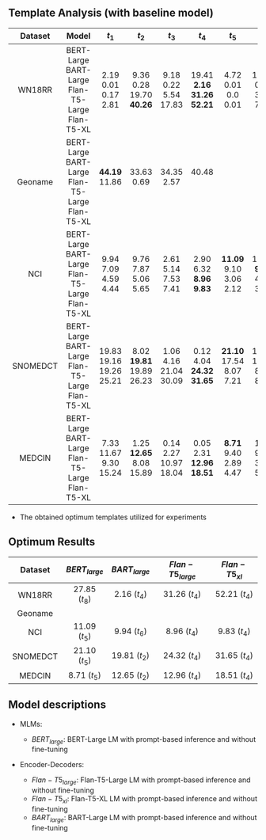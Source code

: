 

## Template Analysis (with baseline model)

| Dataset  |                          Model                          |              $t_1$               |                $t_2$                |              $t_3$              |                    $t_4$                    |               $t_5$                |               $t_6$                |              $t_7$              |                $t_8$                |
|:--------:|:-------------------------------------------------------:|:--------------------------------:|:-----------------------------------:|:-------------------------------:|:-------------------------------------------:|:----------------------------------:|:----------------------------------:|:-------------------------------:|:-----------------------------------:|
|  WN18RR  | BERT-Large<br>BART-Large<br>Flan-T5-Large<br>Flan-T5-XL |   2.19<br>0.01<br>0.17<br>2.81   | 9.36<br>0.28<br>19.70<br>**40.26**  |  9.18<br>0.22<br>5.54<br>17.83  | 19.41<br>**2.16**<br>**31.26**<br>**52.21** |    4.72<br>0.01<br>0.0<br>0.01     |   19.34<br>0.03 <br>3.03<br>7.75   |  9.93<br>0.0<br>5.70<br>18.47   | **27.85**<br>0.19<br>26.80<br>18.85 |
| Geoname  | BERT-Large<br>BART-Large<br>Flan-T5-Large<br>Flan-T5-XL |    **44.19**<br>11.86<br><br>    |        33.63<br>0.69<br><br>        |      34.35<br>2.57<br><br>      |             40.48<br> <br><br>              |           <br> <br><br>            |           <br> <br><br>            |        <br>8.42<br><br>         |            <br> <br><br>            |
|   NCI    | BERT-Large<br>BART-Large<br>Flan-T5-Large<br>Flan-T5-XL |   9.94<br>7.09<br>4.59<br>4.44   |    9.76<br>7.87<br>5.06<br>5.65     |  2.61<br>5.14<br>7.53<br>7.41   |    2.90<br>6.32 <br>**8.96**<br>**9.83**    | **11.09**<br>9.10<br>3.06<br>2.12  | 10.96 <br>**9.94**<br>4.25<br>3.29 |  1.12<br>7.24<br>5.48<br>3.87   |    1.36 <br>8.26<br>5.84<br>6.28    |
| SNOMEDCT | BERT-Large<br>BART-Large<br>Flan-T5-Large<br>Flan-T5-XL | 19.83<br>19.16<br>19.26<br>25.21 | 8.02<br>**19.81**<br>19.89<br>26.23 | 1.06<br>4.16 <br>21.04<br>30.09 |   0.12<br>4.04<br>**24.32**<br>**31.65**    | **21.10**<br>17.54<br>8.07<br>7.21 |   12.76<br>17.89<br>8.90<br>8.22   | 0.45<br>10.06<br>11.54<br>15.58 |   0.04<br>9.43<br>12.92<br>17.22    |
|  MEDCIN  | BERT-Large<br>BART-Large<br>Flan-T5-Large<br>Flan-T5-XL |  7.33<br>11.67<br>9.30<br>15.24  | 1.25<br>**12.65**<br>8.08<br>15.89  | 0.14<br>2.27<br>10.97<br>18.04  |   0.05<br>2.31<br>**12.96**<br>**18.51**    |  **8.71**<br>9.40<br>2.89<br>4.47  |    1.19<br>9.22<br>3.59<br>5.44    |  0.08<br>5.47<br>6.71<br>11.14  |    0.01<br>4.82<br>6.78<br>11.09    |

* The obtained optimum templates utilized for experiments

## Optimum Results

| Dataset  | $BERT_{large}$ | $BART_{large}$ | $Flan-T5_{large}$ | $Flan-T5_{xl}$ |
|:--------:|:--------------:|:--------------:|:-----------------:|:--------------:|
|  WN18RR  | 27.85 $(t_8)$  |  2.16 $(t_4)$  |   31.26 $(t_4)$   | 52.21 $(t_4)$  |
| Geoname  |                |                |                   |                |
|   NCI    | 11.09 $(t_5)$  |  9.94 $(t_6)$  |   8.96  $(t_4)$   |  9.83 $(t_4)$  |
| SNOMEDCT | 21.10 $(t_5)$  | 19.81 $(t_2)$  |   24.32 $(t_4)$   | 31.65 $(t_4)$  | 
|  MEDCIN  |  8.71 $(t_5)$  | 12.65 $(t_2)$  |   12.96 $(t_4)$   | 18.51 $(t_4)$   |


## Model descriptions

- MLMs:
  * $BERT_{large}$: BERT-Large LM with prompt-based inference and without fine-tuning

- Encoder-Decoders:
  * $Flan-T5_{large}$: Flan-T5-Large LM with prompt-based inference and without fine-tuning
  * $Flan-T5_{xl}$: Flan-T5-XL LM with prompt-based inference and without fine-tuning
  * $BART_{large}$: BART-Large LM with prompt-based inference and without fine-tuning
